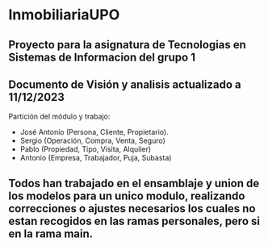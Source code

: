 # InmobiliariaUPO
Proyecto para la asignatura de Tecnologias en Sistemas de Informacion del grupo 1
-----------------------------------------------------------
Documento de Visión y analisis actualizado a 11/12/2023
-----------------------------------------------------------
Partición del módulo y trabajo:
-	José Antonio (Persona, Cliente, Propietario).
-	Sergio (Operación, Compra, Venta, Seguro)
-	Pablo (Propiedad, Tipo, Visita, Alquiler)
-	Antonio (Empresa, Trabajador, Puja, Subasta)

Todos han trabajado en el ensamblaje y union de los modelos para un unico modulo, realizando correcciones o ajustes necesarios
los cuales no estan recogidos en las ramas personales, pero si en la rama main.
-----------------------------------------------------------

